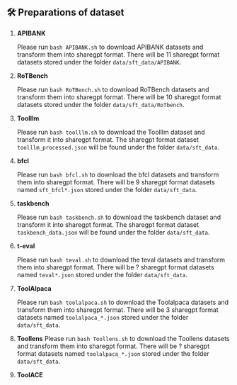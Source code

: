 ## 🛠️ Preparations of dataset
1. **APIBANK**

   Please run `bash APIBANK.sh` to download APIBANK datasets and transform them into sharegpt format. There will be 11 sharegpt format datasets stored under the folder `data/sft_data/APIBANK`.

2. **RoTBench**

   Please run `bash RoTBench.sh` to download RoTBench datasets and transform them into sharegpt format. There will be 10 sharegpt format datasets stored under the folder `data/sft_data/RoTbench`.

3. **Toolllm**

   Please run `bash toolllm.sh` to download the Toolllm dataset and transform it into sharegpt format. The sharegpt format dataset `toolllm_processed.json` will be found under the folder `data/sft_data`.

4. **bfcl**

   Please run `bash bfcl.sh` to download the bfcl datasets and transform them into sharegpt format. There will be 9 sharegpt format datasets named `sft_bfcl*.json` stored under the folder `data/sft_data`.

5. **taskbench**

   Please run `bash taskbench.sh` to download the taskbench dataset and transform it into sharegpt format. The sharegpt format dataset `taskbench_data.json` will be found under the folder `data/sft_data`.

6. **t-eval** 

   Please run `bash teval.sh` to download the teval datasets and transform them into sharegpt format. There will be ? sharegpt format datasets named `teval*.json` stored under the folder `data/sft_data`.

7. **ToolAlpaca**

   Please run `bash toolalpaca.sh` to download the Toolalpaca datasets and transform them into sharegpt format. There will be 3 sharegpt format datasets named `toolalpaca_*.json` stored under the folder `data/sft_data`.

8. **Toollens** 
   Please run `bash Toollens.sh` to download the Toollens datasets and transform them into sharegpt format. There will be ? sharegpt format datasets named `toolalpaca_*.json` stored under the folder `data/sft_data`.

9. **ToolACE**


